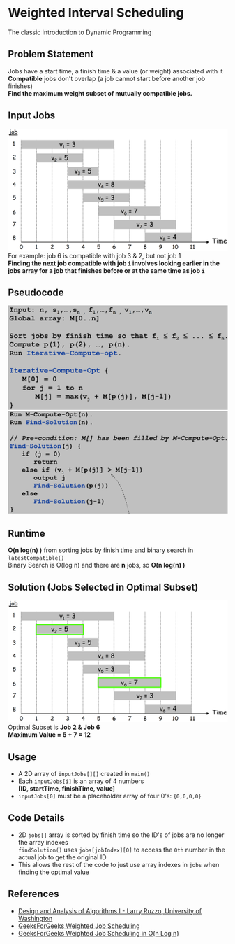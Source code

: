 # Weighted Interval Scheduling
The classic introduction to Dynamic Programming

## Problem Statement
Jobs have a start time, a finish time & a value (or weight) associated with it
**Compatible** jobs don't overlap (a job cannot start before another job finishes)  
**Find the maximum weight subset of mutually compatible jobs.**

## Input Jobs
![](images/input-jobs.png)  
For example: job 6 is compatible with job 3 & 2, but not job 1  
**Finding the next job compatible with job `i` involves looking earlier in the jobs array for a job that finishes before or at the same time as job `i`**

## Pseudocode
![](images/optimal-pseudocode.png)  
![](images/find-solution-pseudocode.png)


## Runtime
**O(n log(n) )** from sorting jobs by finish time and binary search in `latestCompatible()`  
Binary Search is O(log n) and there are **n** jobs, so **O(n log(n) )**

## Solution (Jobs Selected in Optimal Subset)
![](images/optimal-solution.png)  
Optimal Subset is **Job 2 & Job 6**  
**Maximum Value = 5 + 7 = 12**

## Usage
- A 2D array of `inputJobs[][]` created in `main()`
- Each `inputJobs[i]` is an array of 4 numbers  
**[ID, startTime, finishTime, value]**
- `inputJobs[0]` must be a placeholder array of four 0's: `{0,0,0,0}`

## Code Details
- 2D `jobs[]` array is sorted by finish time so the ID's of jobs are no longer the array indexes  
`findSolution()` uses `jobs[jobIndex][0]` to access the `0th` number in the actual job to get the original ID
- This allows the rest of the code to just use array indexes in `jobs` when finding the optimal value

## References
- [Design and Analysis of Algorithms I - Larry Ruzzo, University of Washington](https://courses.cs.washington.edu/courses/cse521/13wi/slides/06dp-sched.pdf)
- [GeeksForGeeks Weighted Job Scheduling](http://www.geeksforgeeks.org/weighted-job-scheduling/)
- [GeeksForGeeks Weighted Job Scheduling in O(n Log n)](http://www.geeksforgeeks.org/weighted-job-scheduling-log-n-time/)
